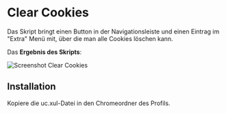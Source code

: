 # Clear Cookies
Das Skript bringt einen Button in der Navigationsleiste und einen Eintrag im "Extra" Menü mit, über die man alle Cookies löschen kann.

Das **Ergebnis des Skripts**:

![Screenshot Clear Cookies](https://github.com/ardiman/userChrome.js/raw/master/clearcookies/scr_clearcookies.png)

## Installation
Kopiere die uc.xul-Datei in den Chromeordner des Profils.
